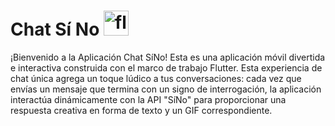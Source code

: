 # Chat Sí No <img src="https://cdn.jsdelivr.net/gh/devicons/devicon/icons/flutter/flutter-original.svg" height="40" alt="flutter logo"  />

¡Bienvenido a la Aplicación Chat SíNo! Esta es una aplicación móvil divertida e interactiva construida con el marco de trabajo Flutter. Esta experiencia de chat única agrega un toque lúdico a tus conversaciones: cada vez que envías un mensaje que termina con un signo de interrogación, la aplicación interactúa dinámicamente con la API "SíNo" para proporcionar una respuesta creativa en forma de texto y un GIF correspondiente.

